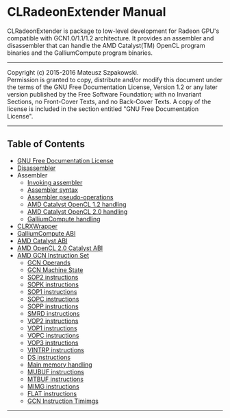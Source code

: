 # CLRadeonExtender Manual

CLRadeonExtender is package to low-level development for Radeon GPU's compatible
with GCN1.0/1.1/1.2 architecture. It provides an assembler and disassembler that
can handle the AMD Catalyst(TM) OpenCL program binaries and
the GalliumCompute program binaries.

---

Copyright (c)  2015-2016  Mateusz Szpakowski.  
    Permission is granted to copy, distribute and/or modify this document
    under the terms of the GNU Free Documentation License, Version 1.2
    or any later version published by the Free Software Foundation;
    with no Invariant Sections, no Front-Cover Texts, and no Back-Cover Texts.
    A copy of the license is included in the section entitled "GNU
    Free Documentation License".

---

## Table of Contents

* [GNU Free Documentation License](DocLicense)
* [Disassembler](ClrxDisasm)
* Assembler
    * [Invoking assembler](ClrxAsmInvoke)
    * [Assembler syntax](ClrxAsmSyntax)
    * [Assembler pseudo-operations](ClrxAsmPseudoOps)
    * [AMD Catalyst OpenCL 1.2 handling](ClrxAsmAmd)
    * [AMD Catalyst OpenCL 2.0 handling](ClrxAsmAmdCl2)
    * [GalliumCompute handling](ClrxAsmGallium)
* [CLRXWrapper](ClrxWrapper)
* [GalliumCompute ABI](GalliumAbi)
* [AMD Catalyst ABI](AmdAbi)
* [AMD OpenCL 2.0 Catalyst ABI](AmdCl2Abi)
* [AMD GCN Instruction Set](GcnIsa)
    * [GCN Operands](GcnOperands)
    * [GCN Machine State](GcnState)
    * [SOP2 instructions](GcnInstrsSop2)
    * [SOPK instructions](GcnInstrsSopk)
    * [SOP1 instructions](GcnInstrsSop1)
    * [SOPC instructions](GcnInstrsSopc)
    * [SOPP instructions](GcnInstrsSopp)
    * [SMRD instructions](GcnInstrsSmrd)
    * [VOP2 instructions](GcnInstrsVop2)
    * [VOP1 instructions](GcnInstrsVop1)
    * [VOPC instructions](GcnInstrsVopc)
    * [VOP3 instructions](GcnInstrsVop3)
    * [VINTRP instructions](GcnInstrsVintrp)
    * [DS instructions](GcnInstrsDs)
    * [Main memory handling](GcnMemHandling)
    * [MUBUF instructions](GcnInstrsMubuf)
    * [MTBUF instructions](GcnInstrsMtbuf)
    * [MIMG instructions](GcnInstrsMimg)
    * [FLAT instructions](GcnInstrsFlat)
    * [GCN Instruction Timimgs](GcnTimings)

---
